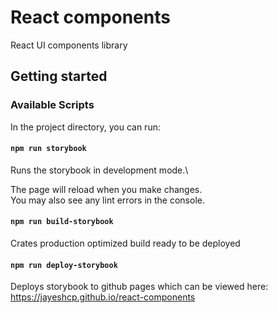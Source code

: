 # React components

React UI components library

## Getting started

### Available Scripts

In the project directory, you can run:

#### `npm run storybook`

Runs the storybook in development mode.\

The page will reload when you make changes.\
You may also see any lint errors in the console.

#### `npm run build-storybook`

Crates production optimized build ready to be deployed

#### `npm run deploy-storybook`

Deploys storybook to github pages which can be viewed here: https://jayeshcp.github.io/react-components
